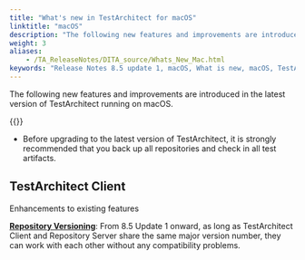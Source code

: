 ```yaml
--- 
title: "What's new in TestArchitect for macOS"
linktitle: "macOS"
description: "The following new features and improvements are introduced in the latest version of TestArchitect running on macOS."
weight: 3
aliases: 
    - /TA_ReleaseNotes/DITA_source/Whats_New_Mac.html
keywords: "Release Notes 8.5 update 1, macOS, What is new, macOS, TestArchitect 8.5 update 1, TestArchitect 8.5 update 1, what is new, macOS"
---
```


The following new features and improvements are introduced in the latest version of TestArchitect running on macOS.

{{<remember>}}

-   Before upgrading to the latest version of TestArchitect, it is strongly recommended that you back up all repositories and check in all test artifacts.

## TestArchitect Client  

Enhancements to existing features

[**Repository Versioning**](/administration-guide/repository-server-management/repository-version#): From 8.5 Update 1 onward, as long as TestArchitect Client and Repository Server share the same major version number, they can work with each other without any compatibility problems.


